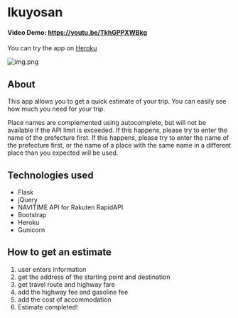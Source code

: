 # Ikuyosan

#### Video Demo: https://youtu.be/TkhGPPXWBkg

You can try the app on [Heroku](https://ikuyosan.herokuapp.com/)

![img.png](https://user-images.githubusercontent.com/64204237/133374267-207abf51-f3e2-4d65-a49c-a0afdf0c3c3d.png)

## About 

This app allows you to get a quick estimate of your trip.
You can easily see how much you need for your trip.

Place names are complemented using autocomplete, but will not be available if the API limit is exceeded. If this happens, please try to enter the name of the prefecture first. If this happens, please try to enter the name of the prefecture first, or the name of a place with the same name in a different place than you expected will be used.

## Technologies used

- Flask
- jQuery
- NAVITIME API for Rakuten RapidAPI
- Bootstrap
- Heroku
- Gunicorn

## How to get an estimate

1. user enters information
2. get the address of the starting point and destination
3. get travel route and highway fare
4. add the highway fee and gasoline fee
5. add the cost of accommodation
6. Estimate completed!